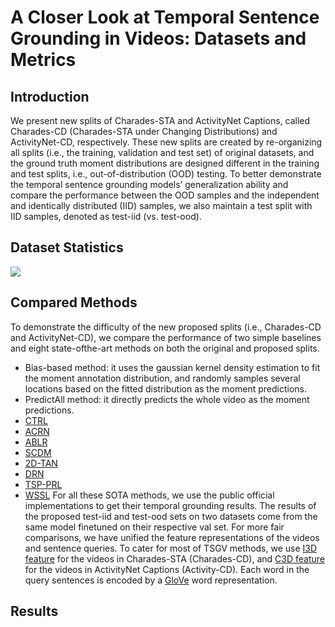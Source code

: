# A Closer Look at Temporal Sentence Grounding in Videos: Datasets and Metrics

## Introduction
We present new splits of Charades-STA and ActivityNet Captions, called Charades-CD (Charades-STA under Changing Distributions) and ActivityNet-CD, respectively. These new splits are created by re-organizing all splits (i.e., the training, validation and test set) of original datasets, and the ground truth moment distributions are designed different in the training and test splits, i.e., out-of-distribution (OOD) testing. To better demonstrate the temporal sentence grounding models’ generalization ability and compare the performance between the OOD samples and the independent and identically distributed (IID) samples, we also maintain a test split with IID samples, denoted as test-iid (vs. test-ood). 

## Dataset Statistics
![](https://github.com/yytzsy/grounding_changing_distribution/blob/main/statistics.jpg)

## Compared Methods
To demonstrate the difficulty of the new proposed splits (i.e., Charades-CD and ActivityNet-CD), we compare the performance of two simple baselines and eight state-ofthe-art methods on both the original and proposed splits. 
* Bias-based method: it uses the gaussian kernel density estimation to fit the moment annotation distribution, and randomly samples several locations based on the fitted distribution as the moment predictions. 
* PredictAll method: it directly predicts the whole video as the moment predictions.
* [CTRL](https://github.com/jiyanggao/TALL)
* [ACRN](https://sigir2018.wixsite.com/acrn)
* [ABLR](https://github.com/yytzsy/ABLR_code)
* [SCDM](https://github.com/yytzsy/SCDM)
* [2D-TAN](https://github.com/microsoft/2D-TAN)
* [DRN](https://github.com/Alvin-Zeng/DRN)
* [TSP-PRL](https://github.com/WuJie1010/TSP-PRL)
* [WSSL](https://github.com/XgDuan/WSDEC)
For all these SOTA methods, we use the public official implementations to get their temporal grounding results. The results of the proposed test-iid and test-ood sets on two
datasets come from the same model finetuned on their respective val set. For more fair comparisons, we have unified the feature representations of the videos and sentence queries. To cater for most of TSGV methods, we use [I3D feature]((https://drive.google.com/file/d/1P-kfWOQoHzSxd8vNpogNGyx8Jc4TKj4E/view?usp=sharing)) for the videos in Charades-STA (Charades-CD), and [C3D feature](https://drive.google.com/file/d/1X8GT1MohStPfaoTlDiuzZAHkas5Qt3t8/view?usp=sharing) for the videos in ActivityNet Captions (Activity-CD). Each word in the query sentences is encoded by a [GloVe](http://nlp.stanford.edu/data/glove.840B.300d.zip) word representation.

## Results


